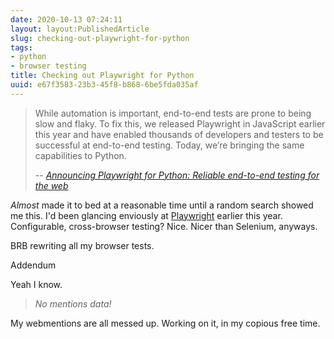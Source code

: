 ```yaml
---
date: 2020-10-13 07:24:11
layout: layout:PublishedArticle
slug: checking-out-playwright-for-python
tags:
- python
- browser testing
title: Checking out Playwright for Python
uuid: e67f3583-23b3-45f8-b868-6be5fda035af
---
```


[Announcing Playwright for Python: Reliable end-to-end testing for the web]: https://devblogs.microsoft.com/python/announcing-playwright-for-python-reliable-end-to-end-testing-for-the-web/


> While automation is important, end-to-end tests are prone to being slow and
> flaky. To fix this, we released Playwright in JavaScript earlier this year and
> have enabled thousands of developers and testers to be successful at end-to-end
> testing. Today, we’re bringing the same capabilities to Python.
>
> -- <cite>[Announcing Playwright for Python: Reliable end-to-end testing for the web][]</cite>

[Playwright]: https://playwright.dev

*Almost* made it to bed at a reasonable time until a random search showed me this.
I'd been glancing enviously at [Playwright][] earlier this year.
Configurable, cross-browser testing?
Nice.
Nicer than Selenium, anyways.

BRB rewriting all my browser tests.

<div class="admonition">
<p class="admonition-title">Addendum</p>

Yeah I know.

> *No mentions data!*

My webmentions are all messed up.
Working on it, in my copious free time.

</div>